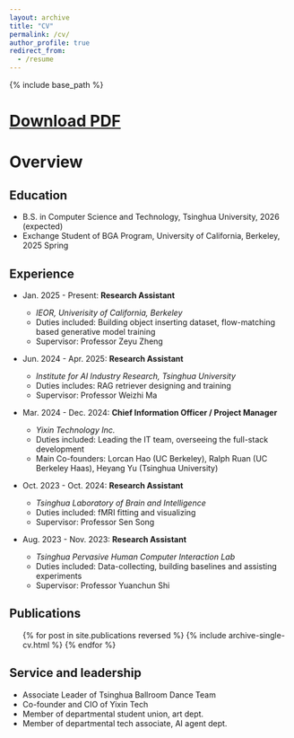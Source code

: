```yaml
---
layout: archive
title: "CV"
permalink: /cv/
author_profile: true
redirect_from:
  - /resume
---
```


{% include base_path %}

[Download PDF](/xiangyu_zhang.github.io/files/CV_Xiangyu_Zhang.pdf)
======

Overview
=====

Education
-----
* B.S. in Computer Science and Technology, Tsinghua University, 2026 (expected)
* Exchange Student of BGA Program, University of California, Berkeley, 2025 Spring

Experience
-----
* Jan. 2025 - Present: **Research Assistant**
  * *IEOR, Univerisity of California, Berkeley*
  * Duties included: Building object inserting dataset, flow-matching based generative model training
  * Supervisor: Professor Zeyu Zheng

* Jun. 2024 - Apr. 2025: **Research Assistant**
  * *Institute for AI Industry Research, Tsinghua University*
  * Duties includes: RAG retriever designing and training
  * Supervisor: Professor Weizhi Ma

* Mar. 2024 - Dec. 2024: **Chief Information Officer / Project Manager**
  * *Yixin Technology Inc.*
  * Duties included: Leading the IT team, overseeing the full-stack development
  * Main Co-founders: Lorcan Hao (UC Berkeley), Ralph Ruan (UC Berkeley Haas), Heyang Yu (Tsinghua University)

* Oct. 2023 - Oct. 2024: **Research Assistant**
  * *Tsinghua Laboratory of Brain and Intelligence*
  * Duties included: fMRI fitting and visualizing
  * Supervisor: Professor Sen Song

* Aug. 2023 - Nov. 2023: **Research Assistant**
  * *Tsinghua Pervasive Human Computer Interaction Lab*
  * Duties included: Data-collecting, building baselines and assisting experiments
  * Supervisor: Professor Yuanchun Shi

Publications
-----
  <ul>{% for post in site.publications reversed %}
    {% include archive-single-cv.html %}
  {% endfor %}</ul>
  
Service and leadership
-----
* Associate Leader of Tsinghua Ballroom Dance Team
* Co-founder and CIO of Yixin Tech
* Member of departmental student union, art dept.
* Member of departmental tech associate, AI agent dept.
